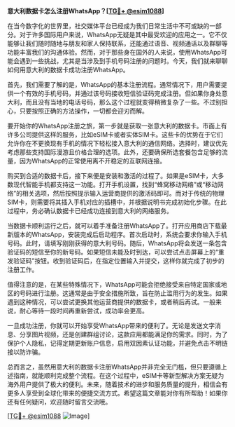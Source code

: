 **意大利数据卡怎么注册WhatsApp？[[TG💪+ @esim1088](https://t.me/s/esim1088)]**

在当今数字化的世界里，社交媒体平台已经成为我们日常生活中不可或缺的一部分。对于许多国际用户来说，WhatsApp无疑是其中最受欢迎的应用之一。它不仅能够让我们随时随地与朋友和家人保持联系，还能通过语音、视频通话以及群聊等功能丰富我们的沟通体验。然而，对于那些身在国外的人来说，使用WhatsApp可能会遇到一些挑战，尤其是当涉及到手机号码注册的问题时。今天，我们就来聊聊如何用意大利的数据卡成功注册WhatsApp。

首先，我们需要了解的是，WhatsApp的基本注册流程。通常情况下，用户需要提供一个有效的手机号码，并通过该号码接收短信验证码完成注册。但如果你身处意大利，而且没有当地的电话号码，那么这个过程就变得稍微复杂了一些。不过别担心，只要按照正确的方法操作，一切都会迎刃而解。

要开始你的WhatsApp注册之旅，第一步就是获取一张意大利的数据卡。市面上有许多公司提供这样的服务，比如eSIM卡或者实体SIM卡。这些卡的优势在于它们允许你在不更换现有手机的情况下轻松接入意大利的通信网络。选择时，建议优先考虑那些支持国际漫游且价格合理的选项。此外，还要确保所选套餐包含足够的流量，因为WhatsApp的正常使用离不开稳定的互联网连接。

购买到合适的数据卡后，接下来便是安装和激活的过程了。如果是eSIM卡，大多数现代智能手机都支持这一功能。打开手机设置，找到“蜂窝移动网络”或“移动网络”的相关选项，然后按照提示输入运营商提供的激活码即可。而对于传统的物理SIM卡，则需要将其插入手机对应的插槽中，并根据说明书完成初始化步骤。在此过程中，务必确认数据卡已经成功连接到意大利的网络服务。

当数据卡顺利运行之后，就可以着手准备注册WhatsApp了。打开应用商店下载最新版本的WhatsApp，安装完成后启动程序。首次启动时，系统会要求你输入手机号码。此时，请填写刚刚获得的意大利号码。随后，WhatsApp将会发送一条包含验证码的短信至你的新号码。如果短信未能及时到达，可以尝试点击屏幕上的“重发验证码”按钮。收到验证码后，在指定位置输入并提交，这样你就完成了初步的注册工作。

值得注意的是，在某些特殊情况下，WhatsApp可能会拒绝接受来自特定国家或地区的号码进行注册。这通常是由于安全措施所致，旨在防止滥用行为的发生。如果遇到这种情况，可以尝试更换其他运营商提供的数据卡，或者稍后再试。一般来说，耐心等待一段时间再重新尝试，成功率会更高。

一旦成功注册，你就可以开始享受WhatsApp带来的便利了。无论是发送文字消息、分享图片视频，还是创建群组讨论，这款应用都能满足你的需求。同时，为了保护个人隐私，记得定期更新账户信息，启用双因素认证功能，并避免点击不明链接以防诈骗。

总而言之，虽然用意大利的数据卡注册WhatsApp并非完全无门槛，但只要遵循上述指南，就能顺利完成整个流程。在这个过程中，eSIM卡等新型解决方案无疑为海外用户提供了极大的便利。未来，随着技术的进步和服务质量的提升，相信会有更多人享受到全球化带来的便捷交流方式。希望这篇文章能对你有所帮助！如果你还有任何疑问，欢迎随时留言交流哦。

[[TG💪+ @esim1088](https://t.me/s/esim1088) ![Image](https://i.postimg.cc/4NQfJmqS/Snipaste-2025-05-13-00-14-12.png)]